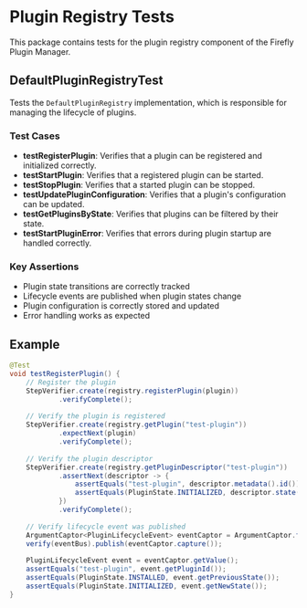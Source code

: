 # Plugin Registry Tests

This package contains tests for the plugin registry component of the Firefly Plugin Manager.

## DefaultPluginRegistryTest

Tests the `DefaultPluginRegistry` implementation, which is responsible for managing the lifecycle of plugins.

### Test Cases

- **testRegisterPlugin**: Verifies that a plugin can be registered and initialized correctly.
- **testStartPlugin**: Verifies that a registered plugin can be started.
- **testStopPlugin**: Verifies that a started plugin can be stopped.
- **testUpdatePluginConfiguration**: Verifies that a plugin's configuration can be updated.
- **testGetPluginsByState**: Verifies that plugins can be filtered by their state.
- **testStartPluginError**: Verifies that errors during plugin startup are handled correctly.

### Key Assertions

- Plugin state transitions are correctly tracked
- Lifecycle events are published when plugin states change
- Plugin configuration is correctly stored and updated
- Error handling works as expected

## Example

```java
@Test
void testRegisterPlugin() {
    // Register the plugin
    StepVerifier.create(registry.registerPlugin(plugin))
            .verifyComplete();
    
    // Verify the plugin is registered
    StepVerifier.create(registry.getPlugin("test-plugin"))
            .expectNext(plugin)
            .verifyComplete();
    
    // Verify the plugin descriptor
    StepVerifier.create(registry.getPluginDescriptor("test-plugin"))
            .assertNext(descriptor -> {
                assertEquals("test-plugin", descriptor.metadata().id());
                assertEquals(PluginState.INITIALIZED, descriptor.state());
            })
            .verifyComplete();
    
    // Verify lifecycle event was published
    ArgumentCaptor<PluginLifecycleEvent> eventCaptor = ArgumentCaptor.forClass(PluginLifecycleEvent.class);
    verify(eventBus).publish(eventCaptor.capture());
    
    PluginLifecycleEvent event = eventCaptor.getValue();
    assertEquals("test-plugin", event.getPluginId());
    assertEquals(PluginState.INSTALLED, event.getPreviousState());
    assertEquals(PluginState.INITIALIZED, event.getNewState());
}
```
